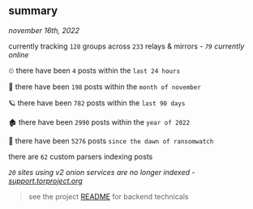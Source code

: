 
## summary
_november 16th, 2022_

currently tracking `128` groups across `233` relays & mirrors - _`79` currently online_

⏲ there have been `4` posts within the `last 24 hours`

🦈 there have been `198` posts within the `month of november`

🪐 there have been `782` posts within the `last 90 days`

🏚 there have been `2990` posts within the `year of 2022`

🦕 there have been `5276` posts `since the dawn of ransomwatch`

there are `62` custom parsers indexing posts

_`20` sites using v2 onion services are no longer indexed - [support.torproject.org](https://support.torproject.org/onionservices/v2-deprecation/)_

> see the project [README](https://github.com/joshhighet/ransomwatch#ransomwatch--) for backend technicals
